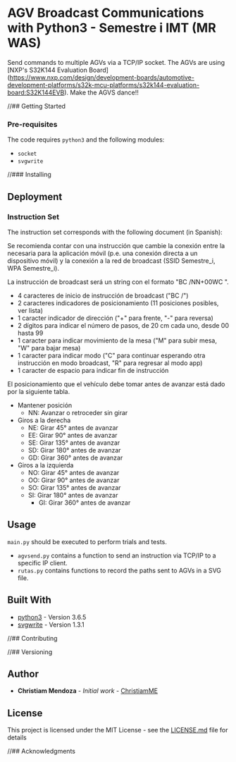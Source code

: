 # AGV Broadcast Communications with Python3 - Semestre i IMT (MR WAS)

Send commands to multiple AGVs via a TCP/IP socket. The AGVs are using [NXP's S32K144 Evaluation Board] (https://www.nxp.com/design/development-boards/automotive-development-platforms/s32k-mcu-platforms/s32k144-evaluation-board:S32K144EVB). Make the AGVS dance!!

//## Getting Started

### Pre-requisites

The code requires `python3` and the following modules:
* `socket`
* `svgwrite`

//### Installing

## Deployment

### Instruction Set

The instruction set corresponds with the following document (in Spanish):

Se recomienda contar con una instrucción que cambie la conexión entre la necesaria para la aplicación móvil (p.e. una conexión directa a un dispositivo móvil) y la conexión a la red de broadcast (SSID Semestre_i, WPA Semestre_i).

La instrucción de broadcast será un string con el formato "BC /NN+00WC ".

* 4 caracteres de inicio de instrucción de broadcast ("BC /")
* 2 caracteres indicadores de posicionamiento (11 posiciones posibles, ver lista)
* 1 caracter indicador de dirección ("+" para frente, "-" para reversa)
* 2 dígitos para indicar el número de pasos, de 20 cm cada uno, desde 00 hasta 99
* 1 caracter para indicar movimiento de la mesa ("M" para subir mesa, "W" para bajar mesa)
* 1 caracter para indicar modo ("C" para continuar esperando otra instrucción en modo broadcast, "R" para regresar al modo app)
* 1 caracter de espacio para indicar fin de instrucción

El posicionamiento que el vehículo debe tomar antes de avanzar está dado por la siguiente tabla.

* Mantener posición
	* NN: Avanzar o retroceder sin girar
* Giros a la derecha
	* NE: Girar 45° antes de avanzar
	* EE: Girar 90° antes de avanzar
	* SE: Girar 135° antes de avanzar
	* SD: Girar 180° antes de avanzar
	* GD: Girar 360° antes de avanzar
* Giros a la izquierda
	* NO: Girar 45° antes de avanzar
	* OO: Girar 90° antes de avanzar
	* SO: Girar 135° antes de avanzar
  * SI: Girar 180° antes de avanzar
	* GI: Girar 360° antes de avanzar

## Usage

`main.py` should be executed to perform trials and tests.

* `agvsend.py` contains a function to send an instruction via TCP/IP to a specific IP client.
* `rutas.py` contains functions to record the paths sent to AGVs in a SVG file.

## Built With

* [python3](https://www.python.org/downloads/) - Version 3.6.5
* [svgwrite](https://pypi.org/project/svgwrite/) - Version 1.3.1

//## Contributing



//## Versioning



## Author

* **Christiam Mendoza** - *Initial work* - [ChristiamME](https://github.com/christiamme)

## License

This project is licensed under the MIT License - see the [LICENSE.md](LICENSE.md) file for details

//## Acknowledgments
